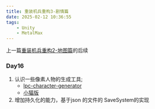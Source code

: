 ```yaml
---
title: 重装机兵重构3-剧情篇
date: 2025-02-12 10:36:55
tags:
    - Unity
    - MetalMax
---
```



上一篇[重装机兵重构2-地图篇](/2025/02/08/重装机兵重构2-地图篇/)的后续



### Day16

1. 认识一些像素人物的生成工具;
    - [lpc-character-generator](https://pflat.itch.io/lpc-character-generator)
    - [小猫版](http://150.158.78.78:21422)
2. 增加持久化的能力，基于json 的文件的 SaveSystem的实现
